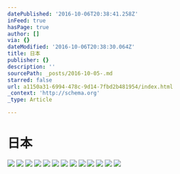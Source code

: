 ```yaml
---
datePublished: '2016-10-06T20:38:41.258Z'
inFeed: true
hasPage: true
author: []
via: {}
dateModified: '2016-10-06T20:38:30.064Z'
title: 日本
publisher: {}
description: ''
sourcePath: _posts/2016-10-05-.md
starred: false
url: a1150a31-6994-478c-9d14-7fbd2b481954/index.html
_context: 'http://schema.org'
_type: Article

---
```

# 日本
![](https://s3-us-west-2.amazonaws.com/the-grid-img/p/87cec6e53138a6c1f392cc2ede464a4de9860eeb.jpg)
![](https://s3-us-west-2.amazonaws.com/the-grid-img/p/faa279f07bddcff5458fc89ff2fc05a89ec69780.jpg)
![](https://s3-us-west-2.amazonaws.com/the-grid-img/p/95b6f0b690a270e14bc20c474d3a63bc92468a89.jpg)
![](https://s3-us-west-2.amazonaws.com/the-grid-img/p/2f34f4c38a5d21cde3a004fb5f6490f532044da5.jpg)
![](https://s3-us-west-2.amazonaws.com/the-grid-img/p/c99f76fbae637789a72fb03b2e1733dfd11d813d.jpg)
![](https://s3-us-west-2.amazonaws.com/the-grid-img/p/01f218d0b7f1a68d19307a31d78788eb14a4a4be.jpg)
![](https://s3-us-west-2.amazonaws.com/the-grid-img/p/e7f16ae18ceb2dfe4128edf6baa3b0ae33d63800.jpg)
![](https://s3-us-west-2.amazonaws.com/the-grid-img/p/2a64926f34d171c0fa52a5388386eddd7942cc97.jpg)
![](https://s3-us-west-2.amazonaws.com/the-grid-img/p/6a3ab47ccea182d0eaf4549e1db7467dc2a4ce89.jpg)
![](https://s3-us-west-2.amazonaws.com/the-grid-img/p/2d18c84fe2bc15587fa94639e6dd032196e97ea8.jpg)
![](https://s3-us-west-2.amazonaws.com/the-grid-img/p/cc4e7392a810e75da70ac0bc2f500603148c6f4e.jpg)
![](https://imgflo.herokuapp.com/graph/2b2431f8e7ba7b0/ac592737c14bdcf3ef309942ef72b4a7/croprotate.jpg?cropheight=4910&cropwidth=7360&degrees=0&input=https%3A%2F%2Fthe-grid-user-content.s3-us-west-2.amazonaws.com%2F727efaaf-97ab-4896-a0ac-1cb0d3cef73c.jpg&x=0&y=0)
![](https://the-grid-user-content.s3-us-west-2.amazonaws.com/ef7bc459-3eb3-4727-a456-8900152ed620.jpg)